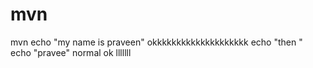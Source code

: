 # mvn
mvn
echo "my name is praveen"
okkkkkkkkkkkkkkkkkkkk
echo "then "
echo "pravee"
normal ok
lllllll

